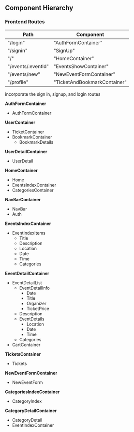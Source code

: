 ## Component Hierarchy

### Frontend Routes
|Path   | Component   |
|-------|-------------|
| "/login" | "AuthFormContainer" |
| "/signin" | "SignUp" |
| "/" | "HomeContainer" |
| "/events/:eventId" | "EventsShowContainer" |
| "/events/new" | "NewEventFormContainer" |
| "/profile" | "TicketAndBookmarkContainer" |

<!-- | "/user/bookmarks/" | "BookmarkContainer" | - store beside
| "/user/tickets" | "TicketContainer" | -->
incorporate the sign in, signup, and login routes

**AuthFormContainer**
* AuthFormContainer

**UserContainer**
* TicketContainer
* BookmarkContainer
  * BookmarkDetails

**UserDetailContainer**
* UserDetail

**HomeContainer**
* Home
* EventsIndexContainer
* CategoriesContainer

**NavBarContainer**
* NavBar
* Auth

**EventsIndexContainer**
* EventIndexItems
   * Title
   * Description
   * Location
   * Date
   * Time
   * Categories

**EventDetailContainer**
* EventDetailList
  * EventDetailInfo
    * Date
    * Title
    * Organizer
    * TicketPrice
  * Description
  * EventDetails
    * Location
    * Date
    * Time
  * Categories
* CartContainer

**TicketsContainer**
* Tickets

**NewEventFormContainer**
* NewEventForm

**CategoriesIndexContainer**
* CategoryIndex

**CategoryDetailContainer**
* CategoryDetail
* EventIndexContainer
